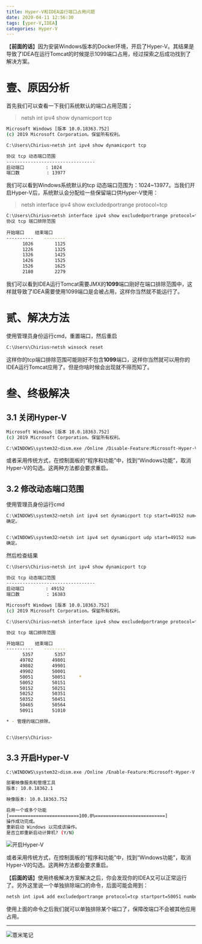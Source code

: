 ```yaml
---
title: Hyper-V和IDEA运行端口占用问题
date: 2020-04-11 12:56:30
tags: [yper-V,IDEA]
categories: Hyper-V
---
```


【**前面的话**】因为安装Windows版本的Docker环境，开启了Hyper-V。其结果是导致了IDEA在运行Tomcat的时候提示1099端口占用，经过探索之后成功找到了解决方案。

# 壹、原因分析

首先我们可以查看一下我们系统默认的端口占用范围；

>netsh int ipv4 show dynamicport tcp

```bash
Microsoft Windows [版本 10.0.18363.752]
(c) 2019 Microsoft Corporation。保留所有权利。

C:\Users\Chirius>netsh int ipv4 show dynamicport tcp

协议 tcp 动态端口范围
---------------------------------
启动端口        : 1024
端口数          : 13977
```
我们可以看到Windows系统默认的tcp 动态端口范围为：1024~13977。当我们开启Hyper-V后，系统默认会分配给一些保留端口供Hyper-V使用：

>netsh interface ipv4 show excludedportrange protocol=tcp

```bash
C:\Users\Chirius>netsh interface ipv4 show excludedportrange protocol=tcp
协议 tcp 端口排除范围
 
开始端口    结束端口
----------    --------
      1026        1125
      1226        1325
      1326        1425
      1426        1525
      1526        1625
      2180        2279
```
我们可以看到IDEA运行Tomcat需要JMX的**1099**端口刚好在端口排除范围中，这样就导致了IDEA需要使用1099端口是会被占用，这样你当然就不能运行了。


# 贰、解决方法

使用管理员身份运行cmd，重置端口，然后重启

```bash
C:\Users\Chirius>netsh winsock reset
```

这样你的tcp端口排除范围可能刚好不包含**1099**端口，这样你当然就可以用你的IDEA运行Tomcat应用了。但是你啥时候会出现就不得而知了。

# 叁、终极解决

## 3.1 关闭Hyper-V

```bash
Microsoft Windows [版本 10.0.18363.752]
(c) 2019 Microsoft Corporation。保留所有权利。

C:\WINDOWS\system32>dism.exe /Online /Disable-Feature:Microsoft-Hyper-V
```

或者采用传统方式，在控制面板的“程序和功能”中，找到“Windows功能”，取消Hyper-V的勾选。这两种方法都会要求重启。

## 3.2 修改动态端口范围

使用管理员身份运行cmd

```bash
C:\WINDOWS\system32>netsh int ipv4 set dynamicport tcp start=49152 num=16383
确定。


C:\WINDOWS\system32>netsh int ipv4 set dynamicport udp start=49152 num=16383
确定。
```

然后检查结果

```bash
C:\Users\Chirius>netsh int ipv4 show dynamicport tcp

协议 tcp 动态端口范围
---------------------------------
启动端口        : 49152
端口数          : 16383
```

```bash
Microsoft Windows [版本 10.0.18363.752]
(c) 2019 Microsoft Corporation。保留所有权利。

C:\Users\Chirius>netsh interface ipv4 show excludedportrange protocol=tcp

协议 tcp 端口排除范围

开始端口    结束端口
----------    --------
      5357        5357
     49702       49801
     49802       49901
     49902       50001
     50051       50051     *
     50052       50151
     50152       50251
     50252       50351
     50352       50451
     50465       50564
     50911       51010

* - 管理的端口排除。


C:\Users\Chirius>
```

## 3.3 开启Hyper-V

```bash
C:\WINDOWS\system32>dism.exe /Online /Enable-Feature:Microsoft-Hyper-V /All

部署映像服务和管理工具
版本: 10.0.18362.1

映像版本: 10.0.18363.752

启用一个或多个功能
[==========================100.0%==========================]
操作成功完成。
重新启动 Windows 以完成该操作。
是否立即重新启动计算机? (Y/N)

```

![开启Hyper-V](https://image.eelve.com/eblog/2020041101-3b9aed15aec84b7e9a0bd3d122c54170.png)

或者采用传统方式，在控制面板的“程序和功能”中，找到“Windows功能”，取消Hyper-V的勾选。这两种方法都会要求重启。

【**后面的话**】使用终极解决方案解决之后，你会发现你的IDEA又可以正常运行了。另外这里说一个单独排除端口的命令，后面可能会用到：

```bash
netsh int ipv4 add excludedportrange protocol=tcp startport=50051 numberofports=1
```

使用上面的命令之后我们就可以单独排除某个端口了，保障改端口不会被其他应用占用。

---

![薏米笔记](https://image.eelve.com/eblog/eblog-b269767ff45b4e01a1c380e38898c1c0.png)
